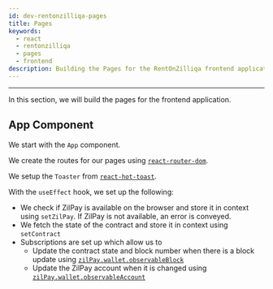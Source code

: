 ```yaml
---
id: dev-rentonzilliqa-pages
title: Pages
keywords:
  - react
  - rentonzilliqa
  - pages
  - frontend
description: Building the Pages for the RentOnZilliqa frontend application
---
```


---

In this section, we will build the pages for the frontend application.

## App Component

We start with the `App` component.

We create the routes for our pages using
[`react-router-dom`](https://www.npmjs.com/package/react-router-dom).

We setup the `Toaster` from [`react-hot-toast`](https://react-hot-toast.com).

With the `useEffect` hook, we set up the following:

- We check if ZilPay is available on the browser and store it in context using
  `setZilPay`. If ZilPay is not available, an error is conveyed.
- We fetch the state of the contract and store it in context using `setContract`
- Subscriptions are set up which allow us to
  - Update the contract state and block number when there is a block update
    using
    [`zilPay.wallet.observableBlock`](https://zilpay.github.io/zilpay-docs/zilliqa-provider/#methods)
  - Update the ZilPay account when it is changed using
    [`zilPay.wallet.observableAccount`](https://zilpay.github.io/zilpay-docs/zilliqa-provider/#methods)
